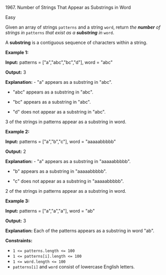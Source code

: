 1967\. Number of Strings That Appear as Substrings in Word

Easy

Given an array of strings `patterns` and a string `word`, return _the **number** of strings in_ `patterns` _that exist as a **substring** in_ `word`.

A **substring** is a contiguous sequence of characters within a string.

**Example 1:**

**Input:** patterns = ["a","abc","bc","d"], word = "abc"

**Output:** 3

**Explanation:** - "a" appears as a substring in "abc".

- "abc" appears as a substring in "abc".

- "bc" appears as a substring in "abc".

- "d" does not appear as a substring in "abc". 
  
3 of the strings in patterns appear as a substring in word.

**Example 2:**

**Input:** patterns = ["a","b","c"], word = "aaaaabbbbb"

**Output:** 2

**Explanation:** - "a" appears as a substring in "aaaaabbbbb". 

- "b" appears as a substring in "aaaaabbbbb". 

- "c" does not appear as a substring in "aaaaabbbbb". 
  
2 of the strings in patterns appear as a substring in word.

**Example 3:**

**Input:** patterns = ["a","a","a"], word = "ab"

**Output:** 3

**Explanation:** Each of the patterns appears as a substring in word "ab".

**Constraints:**

*   `1 <= patterns.length <= 100`
*   `1 <= patterns[i].length <= 100`
*   `1 <= word.length <= 100`
*   `patterns[i]` and `word` consist of lowercase English letters.